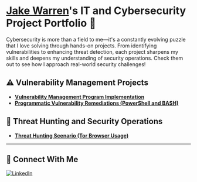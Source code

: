 # <a href="https://www.linkedin.com/in/jake-warren-4970a3247/">Jake Warren</a>'s IT and Cybersecurity Project Portfolio 🔐

Cybersecurity is more than a field to me—it's a constantly evolving puzzle that I love solving through hands-on projects. From identifying vulnerabilities to enhancing threat detection, each project sharpens my skills and deepens my understanding of security operations. Check them out to see how I approach real-world security challenges!


## ⚠️ Vulnerability Management Projects

- **[Vulnerability Management Program Implementation](https://github.com/Jake-Warren/Vulnerability-Management-Program)**
- **[Programmatic Vulnerability Remediations (PowerShell and BASH)](https://github.com/Jake-Warren/programmatic-vulnerability-remediations)**

## 🚨 Threat Hunting and Security Operations

- **[Threat Hunting Scenario (Tor Browser Usage)](https://github.com/Jake-Warren/threat-hunting-scenario-tor)**

<hr/>

## 🤳 Connect With Me

[![LinkedIn](https://cdn.jsdelivr.net/npm/simple-icons@v3/icons/linkedin.svg)](https://www.linkedin.com/in/jake-warren-4970a3247)  







<!--
<img width="35" alt="image" src="https://github.com/user-attachments/assets/2f41c7cd-5ea8-4475-b451-a37161b6c3fb"> 
<img width="35" alt="image" src="https://github.com/user-attachments/assets/77649969-9910-4994-8b96-74a116cfb2a8">
-->

